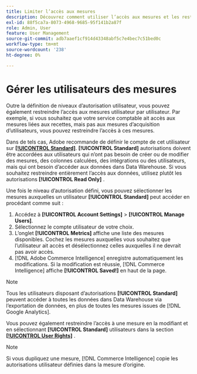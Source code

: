 ```yaml
---
title: Limiter l’accès aux mesures
description: Découvrez comment utiliser l’accès aux mesures et les restrictions.
exl-id: 88f5ca7a-8073-4968-9685-95f141b2a87f
role: Admin, User
feature: User Management
source-git-commit: adb7aaef1cf914d43348abf5c7e4bec7c51bed0c
workflow-type: tm+mt
source-wordcount: '238'
ht-degree: 0%

---
```


# Gérer les utilisateurs des mesures

Outre la définition de niveaux d’autorisation utilisateur, vous pouvez également restreindre l’accès aux mesures utilisateur par utilisateur. Par exemple, si vous souhaitez que votre service comptable ait accès aux mesures liées aux recettes, mais pas aux mesures d’acquisition d’utilisateurs, vous pouvez restreindre l’accès à ces mesures.

Dans de tels cas, Adobe recommande de définir le compte de cet utilisateur sur **[[!UICONTROL Standard]](../../administrator/user-management/user-management.md)**. **[!UICONTROL Standard]** autorisations doivent être accordées aux utilisateurs qui n’ont pas besoin de créer ou de modifier des mesures, des colonnes calculées, des intégrations ou des utilisateurs, mais qui ont besoin d’accéder aux données dans Data Warehouse. Si vous souhaitez restreindre entièrement l’accès aux données, utilisez plutôt les autorisations **[!UICONTROL Read Only]** .

Une fois le niveau d’autorisation défini, vous pouvez sélectionner les mesures auxquelles un utilisateur **[!UICONTROL Standard]** peut accéder en procédant comme suit :

1. Accédez à **[!UICONTROL Account Settings]** > **[!UICONTROL Manage Users]**.
1. Sélectionnez le compte utilisateur de votre choix.
1. L’onglet **[!UICONTROL Metrics]** affiche une liste des mesures disponibles. Cochez les mesures auxquelles vous souhaitez que l’utilisateur ait accès et désélectionnez celles auxquelles il ne devrait pas avoir accès.
1. [!DNL Adobe Commerce Intelligence] enregistre automatiquement les modifications. Si la modification est réussie, [!DNL Commerce Intelligence] affiche **[!UICONTROL Saved!]** en haut de la page.

>[!NOTE]
>
>Tous les utilisateurs disposant d’autorisations **[!UICONTROL Standard]** peuvent accéder à toutes les données dans Data Warehouse via l’exportation de données, en plus de toutes les mesures issues de [!DNL Google Analytics].

Vous pouvez également restreindre l’accès à une mesure en la modifiant et en sélectionnant **[!UICONTROL Standard]** utilisateurs dans la section **[[!UICONTROL User Rights]](../../data-user/reports/ess-manage-data-metrics.md)** .

>[!NOTE]
>
>Si vous dupliquez une mesure, [!DNL Commerce Intelligence] copie les autorisations utilisateur définies dans la mesure d’origine.
